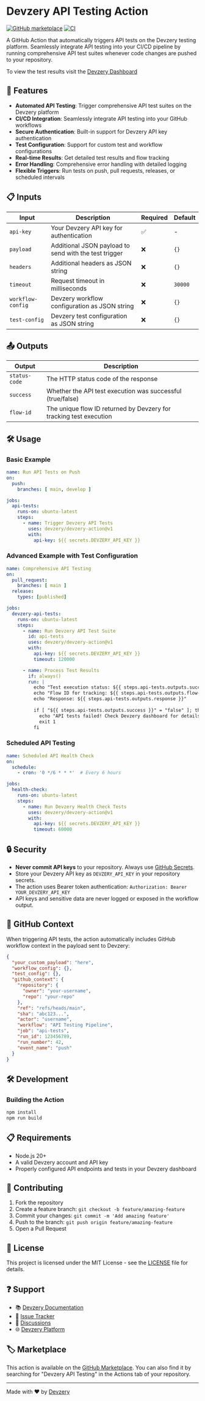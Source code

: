 # Devzery API Testing Action

[![GitHub marketplace](https://img.shields.io/badge/marketplace-devzery--api--testing-blue?logo=github)](https://github.com/marketplace/actions/devzery-api-testing)
[![CI](https://github.com/devzery/devzery-action/actions/workflows/ci.yml/badge.svg)](https://github.com/devzery/devzery-action/actions/workflows/ci.yml)

A GitHub Action that automatically triggers API tests on the Devzery testing platform. Seamlessly integrate API testing into your CI/CD pipeline by running comprehensive API test suites whenever code changes are pushed to your repository.

To view the test results visit the [Devzery Dashboard](https://web.devzery.com)

## 🚀 Features

- **Automated API Testing**: Trigger comprehensive API test suites on the Devzery platform
- **CI/CD Integration**: Seamlessly integrate API testing into your GitHub workflows
- **Secure Authentication**: Built-in support for Devzery API key authentication
- **Test Configuration**: Support for custom test and workflow configurations
- **Real-time Results**: Get detailed test results and flow tracking
- **Error Handling**: Comprehensive error handling with detailed logging
- **Flexible Triggers**: Run tests on push, pull requests, releases, or scheduled intervals

## 📋 Inputs

| Input | Description | Required | Default |
|-------|-------------|----------|---------|
| `api-key` | Your Devzery API key for authentication | ✅ | - |
| `payload` | Additional JSON payload to send with the test trigger | ❌ | `{}` |
| `headers` | Additional headers as JSON string | ❌ | `{}` |
| `timeout` | Request timeout in milliseconds | ❌ | `30000` |
| `workflow-config` | Devzery workflow configuration as JSON string | ❌ | `{}` |
| `test-config` | Devzery test configuration as JSON string | ❌ | `{}` |

## 📤 Outputs

| Output | Description |
|--------|-------------|
| `status-code` | The HTTP status code of the response |
| `success` | Whether the API test execution was successful (true/false) |
| `flow-id` | The unique flow ID returned by Devzery for tracking test execution |

## 🛠️ Usage

### Basic Example

```yaml
name: Run API Tests on Push
on:
  push:
    branches: [ main, develop ]

jobs:
  api-tests:
    runs-on: ubuntu-latest
    steps:
      - name: Trigger Devzery API Tests
        uses: devzery/devzery-action@v1
        with:
          api-key: ${{ secrets.DEVZERY_API_KEY }}
```

### Advanced Example with Test Configuration

```yaml
name: Comprehensive API Testing
on:
  pull_request:
    branches: [ main ]
  release:
    types: [published]

jobs:
  devzery-api-tests:
    runs-on: ubuntu-latest
    steps:
      - name: Run Devzery API Test Suite
        id: api-tests
        uses: devzery/devzery-action@v1
        with:
          api-key: ${{ secrets.DEVZERY_API_KEY }}
          timeout: 120000

      - name: Process Test Results
        if: always()
        run: |
          echo "Test execution status: ${{ steps.api-tests.outputs.success }}"
          echo "Flow ID for tracking: ${{ steps.api-tests.outputs.flow-id }}"
          echo "Response: ${{ steps.api-tests.outputs.response }}"
          
          if [ "${{ steps.api-tests.outputs.success }}" = "false" ]; then
            echo "API tests failed! Check Devzery dashboard for details."
            exit 1
          fi
```

### Scheduled API Testing

```yaml
name: Scheduled API Health Check
on:
  schedule:
    - cron: '0 */6 * * *'  # Every 6 hours

jobs:
  health-check:
    runs-on: ubuntu-latest
    steps:
      - name: Run Devzery Health Check Tests
        uses: devzery/devzery-action@v1
        with:
          api-key: ${{ secrets.DEVZERY_API_KEY }}
          timeout: 60000
```

## 🔒 Security

- **Never commit API keys** to your repository. Always use [GitHub Secrets](https://docs.github.com/en/actions/security-guides/encrypted-secrets).
- Store your Devzery API key as `DEVZERY_API_KEY` in your repository secrets.
- The action uses Bearer token authentication: `Authorization: Bearer YOUR_DEVZERY_API_KEY`
- API keys and sensitive data are never logged or exposed in the workflow output.

## 🔄 GitHub Context

When triggering API tests, the action automatically includes GitHub workflow context in the payload sent to Devzery:

```json
{
  "your_custom_payload": "here",
  "workflow_config": {},
  "test_config": {},
  "github_context": {
    "repository": {
      "owner": "your-username",
      "repo": "your-repo"
    },
    "ref": "refs/heads/main",
    "sha": "abc123...",
    "actor": "username",
    "workflow": "API Testing Pipeline",
    "job": "api-tests",
    "run_id": 123456789,
    "run_number": 42,
    "event_name": "push"
  }
}
```

## 🛠️ Development

### Building the Action

```bash
npm install
npm run build
```


## 📋 Requirements

- Node.js 20+
- A valid Devzery account and API key
- Properly configured API endpoints and tests in your Devzery dashboard

## 🤝 Contributing

1. Fork the repository
2. Create a feature branch: `git checkout -b feature/amazing-feature`
3. Commit your changes: `git commit -m 'Add amazing feature'`
4. Push to the branch: `git push origin feature/amazing-feature`
5. Open a Pull Request

## 📄 License

This project is licensed under the MIT License - see the [LICENSE](LICENSE) file for details.

## ❓ Support

- 📚 [Devzery Documentation](https://docs.devzery.com)
- 🐛 [Issue Tracker](https://github.com/devzery/devzery-action/issues)
- 💬 [Discussions](https://github.com/devzery/devzery-action/discussions)
- 🌐 [Devzery Platform](https://devzery.com)

## 🏷️ Marketplace

This action is available on the [GitHub Marketplace](https://github.com/marketplace/actions/devzery-api-testing). You can also find it by searching for "Devzery API Testing" in the Actions tab of your repository.

---

Made with ❤️ by [Devzery](https://devzery.com)
